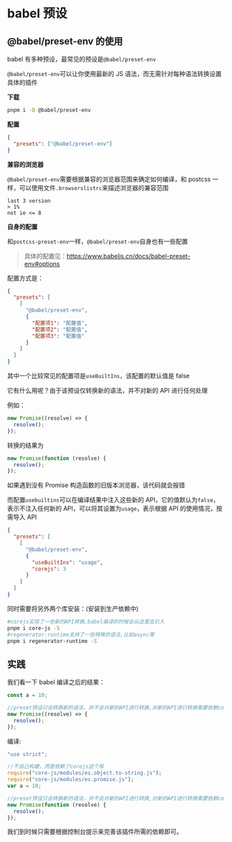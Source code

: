 # babel 预设

## @babel/preset-env 的使用

babel 有多种预设，最常见的预设是`@babel/preset-env`

`@babel/preset-env`可以让你使用最新的 JS 语法，而无需针对每种语法转换设置具体的插件

**下载**

```sh
pnpm i -D @babel/preset-env
```

**配置**

```json
{
  "presets": ["@babel/preset-env"]
}
```

**兼容的浏览器**

`@babel/preset-env`需要根据兼容的浏览器范围来确定如何编译，和 postcss 一样，可以使用文件`.browserslistrc`来描述浏览器的兼容范围

```
last 3 version
> 1%
not ie <= 8
```

**自身的配置**

和`postcss-preset-env`一样，`@babel/preset-env`自身也有一些配置

> 具体的配置见：https://www.babeljs.cn/docs/babel-preset-env#options

配置方式是：

```json
{
  "presets": [
    [
      "@babel/preset-env",
      {
        "配置项1": "配置值",
        "配置项2": "配置值",
        "配置项3": "配置值"
      }
    ]
  ]
}
```

其中一个比较常见的配置项是`useBuiltIns`，该配置的默认值是 false

它有什么用呢？由于该预设仅转换新的语法，并不对新的 API 进行任何处理

例如：

```js
new Promise((resolve) => {
  resolve();
});
```

转换的结果为

```js
new Promise(function (resolve) {
  resolve();
});
```

如果遇到没有 Promise 构造函数的旧版本浏览器，该代码就会报错

而配置`usebuiltins`可以在编译结果中注入这些新的 API，它的值默认为`false`，表示不注入任何新的 API，可以将其设置为`usage`，表示根据 API 的使用情况，按需导入 API

```json
{
  "presets": [
    [
      "@babel/preset-env",
      {
        "useBuiltIns": "usage",
        "corejs": 3
      }
    ]
  ]
}
```

同时需要将另外两个库安装：(安装到生产依赖中)

```sh
#corejs实现了一些新的API转换,babel编译的时候会从这里去引入
pnpm i core-js -S
#regenerator-runtime支持了一些特殊的语法,比如async等
pnpm i regenerator-runtime -S
```

## 实践

我们看一下 babel 编译之后的结果：

```js
const a = 10;

//preset预设只会转换新的语法，并不会对新的API进行转换,对新的API进行转换需要依赖corejs
new Promise((resolve) => {
  resolve();
});
```

编译:

```js
"use strict";

//不自己构建，而是依赖了corejs这个库
require("core-js/modules/es.object.to-string.js");
require("core-js/modules/es.promise.js");
var a = 10;

//preset预设只会转换新的语法，并不会对新的API进行转换,对新的API进行转换需要依赖corejs
new Promise(function (resolve) {
  resolve();
});
```

我们到时候只需要根据控制台提示来完善该插件所需的依赖即可。
